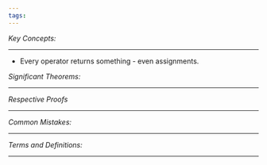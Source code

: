 ```yaml
---
tags:
---
```

*Key Concepts:*
___
- Every operator returns something - even assignments.

*Significant Theorems:*
___

*Respective Proofs*
___

*Common Mistakes:*
___

*Terms and Definitions:*
___


